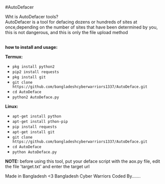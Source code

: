 #AutoDefacer

Wht is AutoDefacer tools?<br>
AutoDefacer is a tool for defacing dozens or hundreds of sites at once,depending on the number
of sites that have been determined by you, this is not dangerous, and this is only the file upload method<br><br>


**how to install and usage:**

**Termux:**
* `pkg install python2`
* `pip2 install requests`
* `pkg install git`
* `git clone https://github.com/bangladeshcyberwarriors1337/AutoDeface.git`
* `cd AutoDeface`
* `python2 AutoDeface.py`

**Linux:**
* `apt-get install python`
* `apt-get install pthon-pip`
* `pip install requests`
* `apt-get install git`
* `git clone https://github.com/bangladeshcyberwarriors1337/AutoDeface.git`
* `cd AutoDeface`
* `python AutoDeface.py`

**NOTE:** before using this tool, put your deface script with the aox.py file, edit the file 'target.txt' and enter the target url


Made in Bangladesh <3
Bangladesh Cyber Warriors
Coded By....... 
